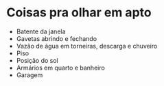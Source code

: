 # Coisas pra olhar em apto
- Batente da janela
- Gavetas abrindo e fechando
- Vazão de água em torneiras, descarga e chuveiro
- Piso
- Posição do sol
- Armários em quarto e banheiro
- Garagem